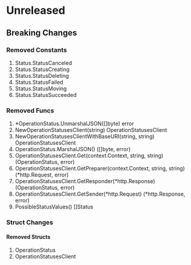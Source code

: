 # Unreleased

## Breaking Changes

### Removed Constants

1. Status.StatusCanceled
1. Status.StatusCreating
1. Status.StatusDeleting
1. Status.StatusFailed
1. Status.StatusMoving
1. Status.StatusSucceeded

### Removed Funcs

1. *OperationStatus.UnmarshalJSON([]byte) error
1. NewOperationStatusesClient(string) OperationStatusesClient
1. NewOperationStatusesClientWithBaseURI(string, string) OperationStatusesClient
1. OperationStatus.MarshalJSON() ([]byte, error)
1. OperationStatusesClient.Get(context.Context, string, string) (OperationStatus, error)
1. OperationStatusesClient.GetPreparer(context.Context, string, string) (*http.Request, error)
1. OperationStatusesClient.GetResponder(*http.Response) (OperationStatus, error)
1. OperationStatusesClient.GetSender(*http.Request) (*http.Response, error)
1. PossibleStatusValues() []Status

### Struct Changes

#### Removed Structs

1. OperationStatus
1. OperationStatusesClient
